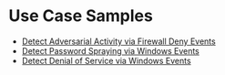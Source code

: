 # Use Case Samples
- [Detect Adversarial Activity via Firewall Deny Events](/UseCases/Detect-Suspicious-Firewall-Activity.md)
- [Detect Password Spraying via Windows Events](/UseCases/Detect-Password-Spraying-via-Windows-Events.md)
- [Detect Denial of Service via Windows Events](/UseCases/Detect-Denial-of-Service-via-Windows-Events.md)